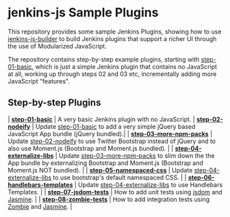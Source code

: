 # jenkins-js Sample Plugins

This repository provides some sample Jenkins Plugins, showing how to use [jenkins-js-builder] to build
Jenkins plugins that support a richer UI through the use of Modularized JavaScript.

The repository contains step-by-step example plugins, starting with <a href="../../tree/master/step-01-basic">step-01-basic</a>,
which is just a simple Jenkins plugin that contains no JavaScript at all, working up through steps 02 and 03 etc,
incrementally adding more JavaScript "features". 

## Step-by-step Plugins

| <b><a href="../../tree/master/step-01-basic">step-01-basic</a></b> | A very basic Jenkins plugin with no JavaScript.
| <b><a href="../../tree/master/step-02-nodeify">step-02-nodeify</a></b> | Update <a href="../../tree/master/step-01-basic">step-01-basic</a> to add a very simple jQuery based JavaScript App bundle (jQuery bundled).|
| <b><a href="../../tree/master/step-03-more-npm-packs">step-03-more-npm-packs</a></b> | Update <a href="../../tree/master/step-02-nodeify">step-02-nodeify</a> to use Twitter Bootstrap instead of jQuery and to also use Moment.js (Bootstrap and Moment.js bundled). |
| <b><a href="../../tree/master/step-04-externalize-libs">step-04-externalize-libs</a></b> | Update <a href="../../tree/master/step-03-more-npm-packs">step-03-more-npm-packs</a> to slim down the the App bundle by externalizing Bootstrap and Moment.js (Bootstrap and Moment.js NOT bundled). |
| <b><a href="../../tree/master/step-05-namespaced-css">step-05-namespaced-css</a></b> | Update <a href="../../tree/master/step-04-externalize-libs">step-04-externalize-libs</a> to use bootstrap's default namespaced CSS. |
| <b><a href="../../tree/master/step-06-handlebars-templates">step-06-handlebars-templates</a></b> | Update <a href="../../tree/master/step-04-externalize-libs">step-04-externalize-libs</a> to use Handlebars Templates. |
| <b><a href="../../tree/master/step-07-jsdom-tests">step-07-jsdom-tests</a></b> | How to add unit tests using [jsdom] and [Jasmine]. |
| <b><a href="../../tree/master/step-08-zombie-tests">step-08-zombie-tests</a></b> | How to add integration tests using [Zombie] and [Jasmine]. |

[jenkins-js-modules]: https://github.com/jenkinsci/js-modules
[jenkins-js-builder]: https://github.com/jenkinsci/js-builder
[jenkins-js-libs]: https://github.com/jenkinsci/js-libs
[jenkins-js-test]: https://github.com/jenkinsci/js-test
[Jasmine]: http://jasmine.github.io/
[jsdom]: https://github.com/tmpvar/jsdom
[Zombie]: http://zombie.js.org/
